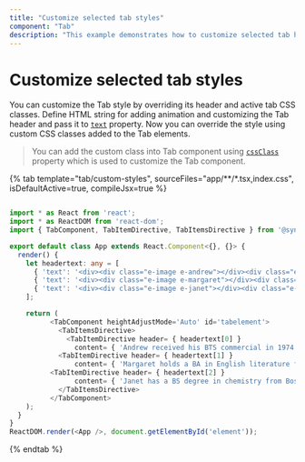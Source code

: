 ```yaml
---
title: "Customize selected tab styles"
component: "Tab"
description: "This example demonstrates how to customize selected tab header styles in the Essential JS 2 Tab control."
---
```


# Customize selected tab styles

You can customize the Tab style by overriding its header and active tab CSS classes. Define HTML string
for adding animation and customizing the Tab header and pass it to [`text`](../../api/tab/header#text)
property. Now you can override the style using custom CSS classes added to the Tab elements.

> You can add the custom class into Tab component using [`cssClass`](../../api/toolbar/item#cssclass) property which is used to customize the Tab component.

{% tab template="tab/custom-styles", sourceFiles="app/**/*.tsx,index.css", isDefaultActive=true, compileJsx=true %}

```typescript

import * as React from 'react';
import * as ReactDOM from 'react-dom';
import { TabComponent, TabItemDirective, TabItemsDirective } from '@syncfusion/ej2-react-navigations';

export default class App extends React.Component<{}, {}> {
  render() {
    let headertext: any = [
      { 'text': '<div><div class="e-image e-andrew"></div><div class="e-title fade-in">Andrew</div></div>' },
      { 'text': '<div><div class="e-image e-margaret"></div><div class="e-title fade-in">Margaret</div></div>' },
      { 'text': '<div><div class="e-image e-janet"></div><div class="e-title fade-in">Janet</div></div>' }
    ];

    return (
          <TabComponent heightAdjustMode='Auto' id='tabelement'>
            <TabItemsDirective>
              <TabItemDirective header= { headertext[0] }
                content= { 'Andrew received his BTS commercial in 1974 and a Ph.D. in international marketing from the University of Dallas in 1981.He is fluent in French and Italian and reads German.He joined the company as a sales representative, was promoted to sales manager in January 1992 and to vice president of sales in March 1993.Andrew is a member of the Sales Management Roundtable, the Seattle Chamber of Commerce, and the Pacific Rim Importers Association.' } />
            <TabItemDirective header= { headertext[1] }
                content= { 'Margaret holds a BA in English literature from Concordia College (1958) and an MA from the American Institute of Culinary Arts (1966).She was assigned to the London office temporarily from July through November 1992.' } />
          <TabItemDirective header= { headertext[2] }
                content= { 'Janet has a BS degree in chemistry from Boston College (1984).She has also completed a certificate program in food retailing management.Janet was hired as a sales associate in 1991 and promoted to sales representative in February 1992.' } />
            </TabItemsDirective>
          </TabComponent>
    );
  }
}
ReactDOM.render(<App />, document.getElementById('element'));

```

{% endtab %}
